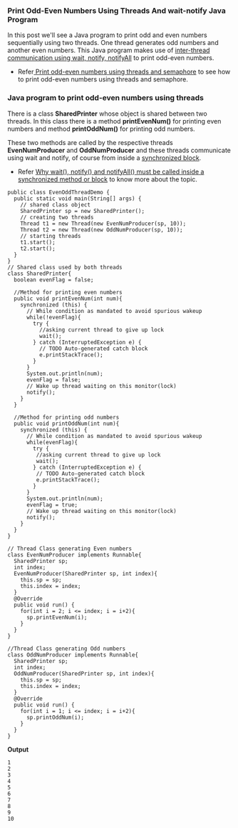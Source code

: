### Print Odd-Even Numbers Using Threads And wait-notify Java Program

In this post we'll see a Java program to print odd and even numbers sequentially using two threads. One thread generates odd numbers and another even numbers. This Java program makes use of [inter-thread communication using wait, notify, notifyAll](https://www.netjstech.com/2015/07/inter-thread-communiction-wait-notify-java-multi-thread.html) to print odd-even numbers.

- Refer[ Print odd-even numbers using threads and semaphore](https://www.netjstech.com/2016/04/print-odd-even-numbers-using-threads-semaphore.html) to see how to print odd-even numbers using threads and semaphore.

### Java program to print odd-even numbers using threads

There is a class **SharedPrinter** whose object is shared between two threads. In this class there is a method **printEvenNum()** for printing even numbers and method **printOddNum()** for printing odd numbers.

These two methods are called by the respective threads **EvenNumProducer** and **OddNumProducer** and these threads communicate using wait and notify, of course from inside a [synchronized block](https://www.netjstech.com/2015/06/synchronization-in-java-multithreading-synchronizing-thread.html).

- Refer [Why wait(), notify() and notifyAll() must be called inside a synchronized method or block](https://www.netjstech.com/2015/07/why-wait-notify-and-notifyall-called-from-synchronized-java.html) to know more about the topic.

```
public class EvenOddThreadDemo {
  public static void main(String[] args) {
    // shared class object
    SharedPrinter sp = new SharedPrinter();
    // creating two threads
    Thread t1 = new Thread(new EvenNumProducer(sp, 10));
    Thread t2 = new Thread(new OddNumProducer(sp, 10));
    // starting threads
    t1.start();
    t2.start();
  }
}
// Shared class used by both threads
class SharedPrinter{
  boolean evenFlag = false;
 
  //Method for printing even numbers
  public void printEvenNum(int num){
    synchronized (this) {
      // While condition as mandated to avoid spurious wakeup
      while(!evenFlag){
        try {
          //asking current thread to give up lock
          wait();
        } catch (InterruptedException e) {
          // TODO Auto-generated catch block
          e.printStackTrace();
        }
      }
      System.out.println(num);
      evenFlag = false;
      // Wake up thread waiting on this monitor(lock)
      notify();
    }
  }
 
  //Method for printing odd numbers
  public void printOddNum(int num){
    synchronized (this) {
      // While condition as mandated to avoid spurious wakeup
      while(evenFlag){
        try {
         //asking current thread to give up lock
         wait();
        } catch (InterruptedException e) {
         // TODO Auto-generated catch block
         e.printStackTrace();
        }
      }
      System.out.println(num);
      evenFlag = true;
      // Wake up thread waiting on this monitor(lock)
      notify();   
    }
  }
}

// Thread Class generating Even numbers
class EvenNumProducer implements Runnable{
  SharedPrinter sp;
  int index;
  EvenNumProducer(SharedPrinter sp, int index){
    this.sp = sp;
    this.index = index;
  }
  @Override
  public void run() {
    for(int i = 2; i <= index; i = i+2){
      sp.printEvenNum(i);
    }   
  }   
}

//Thread Class generating Odd numbers
class OddNumProducer implements Runnable{
  SharedPrinter sp;
  int index;
  OddNumProducer(SharedPrinter sp, int index){
    this.sp = sp;
    this.index = index;
  }
  @Override
  public void run() {
    for(int i = 1; i <= index; i = i+2){
      sp.printOddNum(i);
    }
  }
}
```

**Output**

```
1
2
3
4
5
6
7
8
9
10
```

